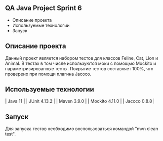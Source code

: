 QA Java Project
Sprint 6
--------

* Описание проекта
* Используемые технологии
* Запуск


Описание проекта
----------------

Данный проект является набором тестов для классов Feline, Cat, Lion и Animal.
В тестах в том числе используются моки с помощью Mockito и параметризированные тесты.
Покрытие тестов составляет 100%, что проверено при помощи плагина Jacoco.

Используемые технологии
-----------------------

| Java 11 |
| JUnit 4.13.2  |
| Maven 3.9.0 |
| Mockito 4.11.0 |
| Jacoco 0.8.8 |

Запуск
------

Для запуска тестов необходимо воспользоваться командой "mvn clean test".
